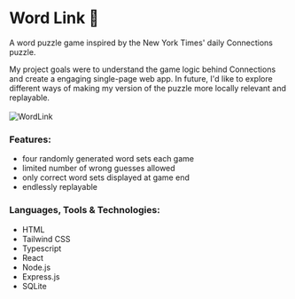 # Word Link 🧩

A word puzzle game inspired by the New York Times' daily Connections puzzle.

My project goals were to understand the game logic behind Connections and create a engaging single-page web app.  In future, I'd like to explore different ways of making my version of the puzzle more locally relevant and replayable.  
<br />
![WordLink](https://github.com/cae-stone/wordlink/assets/155507582/f8605ecc-102b-4133-adbc-6598e1e2aefc)
<br />

### Features:
- four randomly generated word sets each game
- limited number of wrong guesses allowed
- only correct word sets displayed at game end
- endlessly replayable
  

### Languages, Tools & Technologies:
- HTML
- Tailwind CSS
- Typescript
- React
- Node.js
- Express.js
- SQLite





